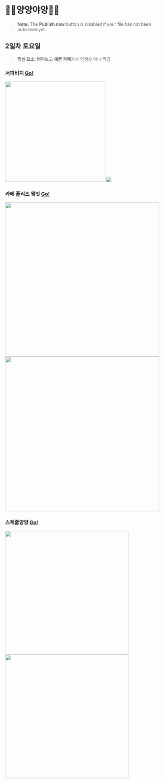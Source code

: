 # :ocean::sheep:양양야양:sheep::ocean:

> **Note:** The **Publish now** button is disabled if your file has not been published yet.

## 2일차 토요일
> **핵심 요소:**  **바다**보고 **예쁜 카페**가서 인생샷 마니 찍깅 

### 서피비치 [Go!](https://m.blog.naver.com/happyrain012/222347161924)
<img src="https://img.marieclairekorea.com/2021/06/mck_60c74a7f6c1e1-562x366.jpg" height = 325>
<img src="http://www.campusn.co.kr/data/photos/20200833/art_15975891188279_3f5643.png">



### 카페 플리즈 웨잇   [Go!](https://map.naver.com/v5/search/%ED%94%8C%EB%A6%AC%EC%A6%88%EC%9B%A8%EC%9E%87/place/1174155263?c=14332784.3771685,4574993.2402943,15,0,0,0,dh&placePath=%3Fentry%253Dbmp)

<img src="https://search.pstatic.net/common/?autoRotate=true&type=w560_sharpen&src=https%3A%2F%2Fpup-review-phinf.pstatic.net%2FMjAyMjA3MTlfMTE3%2FMDAxNjU4MjMwNjM4NTE0.etYElZnktFCPSAF5Ns_fZ9x6MSV5oUIJ15dFqQs7AaYg.fbVsbOCVwS92x8IaTiUq0vJXto-OVbLwf2owlAzVgUog.JPEG%2Fupload_ffbe127f98faaa3c30c72f1ea962562d.jpeg" height="500">   <img src="https://search.pstatic.net/common/?autoRotate=true&type=w560_sharpen&src=https%3A%2F%2Fpup-review-phinf.pstatic.net%2FMjAyMjA3MTlfNTAg%2FMDAxNjU4MTkwNDg2ODQ4.xtoJF0YxXGhMSETk6KOBmh-36VFnjgPpk8Btyj-J0XAg.PCxr6h7XiuMD80t0mo2JgJBfN-Wi39hPUQZISrIWeu4g.JPEG%2Fupload_a494f0f7db55a6ca535c717fc4cf3735.jpeg" height=500>


### 스케줄양양 [Go!](https://map.naver.com/v5/search/%EC%96%91%EC%96%91%20%EC%8A%A4%EC%BC%80%EC%A4%84/place/1550974678?c=14333204.7863574,4575106.0080616,15,0,0,0,dh&isCorrectAnswer=true)

<img src="https://search.pstatic.net/common/?autoRotate=true&quality=95&type=w750&src=https%3A%2F%2Fpup-review-phinf.pstatic.net%2FMjAyMjA2MjVfMjM4%2FMDAxNjU2MTI3MDA1MTgw.ATtLoXyCoHq5_MT6ZHo4bRs5JwOSO0lyDx_9dEyDi14g.HyB3ZPBan-3mYgSokPxZjpqfFl0Huw-OyiJE_XGT98gg.JPEG%2Fupload_80c6b85f033d5861ad8b71439d8f845b.jpeg" width=400>  <img src = "https://search.pstatic.net/common/?autoRotate=true&quality=95&type=w750&src=https%3A%2F%2Fmyplace-phinf.pstatic.net%2F20210901_169%2F1630484562744tXdJK_JPEG%2Fupload_7eca960daeccfab35a5fbcd62198877d.jpg" width = 400>

